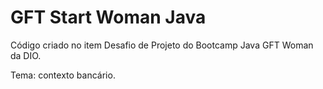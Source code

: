 # GFT Start Woman Java

Código criado no item Desafio de Projeto do Bootcamp Java GFT Woman da DIO. 

Tema: contexto bancário.
